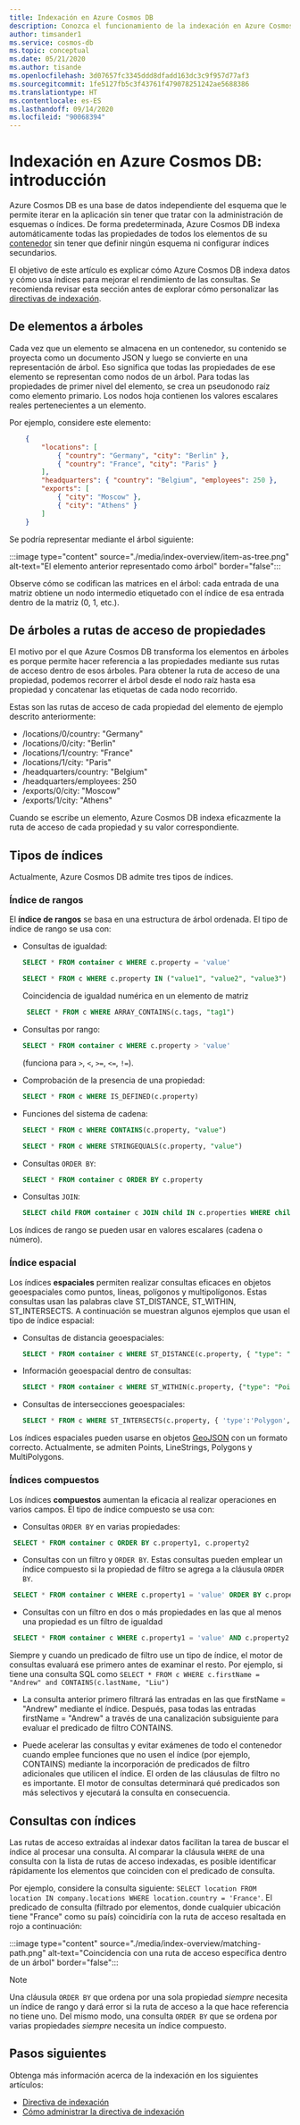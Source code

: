 ```yaml
---
title: Indexación en Azure Cosmos DB
description: Conozca el funcionamiento de la indexación en Azure Cosmos DB, y cómo se admiten los diferentes tipos de índices como los compuestos, espaciales o de intervalo.
author: timsander1
ms.service: cosmos-db
ms.topic: conceptual
ms.date: 05/21/2020
ms.author: tisande
ms.openlocfilehash: 3d07657fc3345ddd8dfadd163dc3c9f957d77af3
ms.sourcegitcommit: 1fe5127fb5c3f43761f479078251242ae5688386
ms.translationtype: HT
ms.contentlocale: es-ES
ms.lasthandoff: 09/14/2020
ms.locfileid: "90068394"
---
```

# <a name="indexing-in-azure-cosmos-db---overview"></a>Indexación en Azure Cosmos DB: introducción

Azure Cosmos DB es una base de datos independiente del esquema que le permite iterar en la aplicación sin tener que tratar con la administración de esquemas o índices. De forma predeterminada, Azure Cosmos DB indexa automáticamente todas las propiedades de todos los elementos de su [contenedor](databases-containers-items.md#azure-cosmos-containers) sin tener que definir ningún esquema ni configurar índices secundarios.

El objetivo de este artículo es explicar cómo Azure Cosmos DB indexa datos y cómo usa índices para mejorar el rendimiento de las consultas. Se recomienda revisar esta sección antes de explorar cómo personalizar las [directivas de indexación](index-policy.md).

## <a name="from-items-to-trees"></a>De elementos a árboles

Cada vez que un elemento se almacena en un contenedor, su contenido se proyecta como un documento JSON y luego se convierte en una representación de árbol. Eso significa que todas las propiedades de ese elemento se representan como nodos de un árbol. Para todas las propiedades de primer nivel del elemento, se crea un pseudonodo raíz como elemento primario. Los nodos hoja contienen los valores escalares reales pertenecientes a un elemento.

Por ejemplo, considere este elemento:

```json
    {
        "locations": [
            { "country": "Germany", "city": "Berlin" },
            { "country": "France", "city": "Paris" }
        ],
        "headquarters": { "country": "Belgium", "employees": 250 },
        "exports": [
            { "city": "Moscow" },
            { "city": "Athens" }
        ]
    }
```

Se podría representar mediante el árbol siguiente:

:::image type="content" source="./media/index-overview/item-as-tree.png" alt-text="El elemento anterior representado como árbol" border="false":::

Observe cómo se codifican las matrices en el árbol: cada entrada de una matriz obtiene un nodo intermedio etiquetado con el índice de esa entrada dentro de la matriz (0, 1, etc.).

## <a name="from-trees-to-property-paths"></a>De árboles a rutas de acceso de propiedades

El motivo por el que Azure Cosmos DB transforma los elementos en árboles es porque permite hacer referencia a las propiedades mediante sus rutas de acceso dentro de esos árboles. Para obtener la ruta de acceso de una propiedad, podemos recorrer el árbol desde el nodo raíz hasta esa propiedad y concatenar las etiquetas de cada nodo recorrido.

Estas son las rutas de acceso de cada propiedad del elemento de ejemplo descrito anteriormente:

- /locations/0/country: "Germany"
- /locations/0/city: "Berlin"
- /locations/1/country: "France"
- /locations/1/city: "Paris"
- /headquarters/country: "Belgium"
- /headquarters/employees: 250
- /exports/0/city: "Moscow"
- /exports/1/city: "Athens"

Cuando se escribe un elemento, Azure Cosmos DB indexa eficazmente la ruta de acceso de cada propiedad y su valor correspondiente.

## <a name="index-kinds"></a>Tipos de índices

Actualmente, Azure Cosmos DB admite tres tipos de índices.

### <a name="range-index"></a>Índice de rangos

El **índice de rangos** se basa en una estructura de árbol ordenada. El tipo de índice de rango se usa con:

- Consultas de igualdad:

    ```sql
   SELECT * FROM container c WHERE c.property = 'value'
   ```

   ```sql
   SELECT * FROM c WHERE c.property IN ("value1", "value2", "value3")
   ```

   Coincidencia de igualdad numérica en un elemento de matriz
   ```sql
    SELECT * FROM c WHERE ARRAY_CONTAINS(c.tags, "tag1")
    ```

- Consultas por rango:

   ```sql
   SELECT * FROM container c WHERE c.property > 'value'
   ```
  (funciona para `>`, `<`, `>=`, `<=`, `!=`).

- Comprobación de la presencia de una propiedad:

   ```sql
   SELECT * FROM c WHERE IS_DEFINED(c.property)
   ```

- Funciones del sistema de cadena:

   ```sql
   SELECT * FROM c WHERE CONTAINS(c.property, "value")
   ```

   ```sql
   SELECT * FROM c WHERE STRINGEQUALS(c.property, "value")
   ```

- Consultas `ORDER BY`:

   ```sql
   SELECT * FROM container c ORDER BY c.property
   ```

- Consultas `JOIN`:

   ```sql
   SELECT child FROM container c JOIN child IN c.properties WHERE child = 'value'
   ```

Los índices de rango se pueden usar en valores escalares (cadena o número).

### <a name="spatial-index"></a>Índice espacial

Los índices **espaciales** permiten realizar consultas eficaces en objetos geoespaciales como puntos, líneas, polígonos y multipolígonos. Estas consultas usan las palabras clave ST_DISTANCE, ST_WITHIN, ST_INTERSECTS. A continuación se muestran algunos ejemplos que usan el tipo de índice espacial:

- Consultas de distancia geoespaciales:

   ```sql
   SELECT * FROM container c WHERE ST_DISTANCE(c.property, { "type": "Point", "coordinates": [0.0, 10.0] }) < 40
   ```

- Información geoespacial dentro de consultas:

   ```sql
   SELECT * FROM container c WHERE ST_WITHIN(c.property, {"type": "Point", "coordinates": [0.0, 10.0] })
   ```

- Consultas de intersecciones geoespaciales:

   ```sql
   SELECT * FROM c WHERE ST_INTERSECTS(c.property, { 'type':'Polygon', 'coordinates': [[ [31.8, -5], [32, -5], [31.8, -5] ]]  })  
   ```

Los índices espaciales pueden usarse en objetos [GeoJSON](geospatial.md) con un formato correcto. Actualmente, se admiten Points, LineStrings, Polygons y MultiPolygons.

### <a name="composite-indexes"></a>Índices compuestos

Los índices **compuestos** aumentan la eficacia al realizar operaciones en varios campos. El tipo de índice compuesto se usa con:

- Consultas `ORDER BY` en varias propiedades:

```sql
 SELECT * FROM container c ORDER BY c.property1, c.property2
```

- Consultas con un filtro y `ORDER BY`. Estas consultas pueden emplear un índice compuesto si la propiedad de filtro se agrega a la cláusula `ORDER BY`.

```sql
 SELECT * FROM container c WHERE c.property1 = 'value' ORDER BY c.property1, c.property2
```

- Consultas con un filtro en dos o más propiedades en las que al menos una propiedad es un filtro de igualdad

```sql
 SELECT * FROM container c WHERE c.property1 = 'value' AND c.property2 > 'value'
```

Siempre y cuando un predicado de filtro use un tipo de índice, el motor de consultas evaluará ese primero antes de examinar el resto. Por ejemplo, si tiene una consulta SQL como `SELECT * FROM c WHERE c.firstName = "Andrew" and CONTAINS(c.lastName, "Liu")`

* La consulta anterior primero filtrará las entradas en las que firstName = "Andrew" mediante el índice. Después, pasa todas las entradas firstName = "Andrew" a través de una canalización subsiguiente para evaluar el predicado de filtro CONTAINS.

* Puede acelerar las consultas y evitar exámenes de todo el contenedor cuando emplee funciones que no usen el índice (por ejemplo, CONTAINS) mediante la incorporación de predicados de filtro adicionales que utilicen el índice. El orden de las cláusulas de filtro no es importante. El motor de consultas determinará qué predicados son más selectivos y ejecutará la consulta en consecuencia.

## <a name="querying-with-indexes"></a>Consultas con índices

Las rutas de acceso extraídas al indexar datos facilitan la tarea de buscar el índice al procesar una consulta. Al comparar la cláusula `WHERE` de una consulta con la lista de rutas de acceso indexadas, es posible identificar rápidamente los elementos que coinciden con el predicado de consulta.

Por ejemplo, considere la consulta siguiente: `SELECT location FROM location IN company.locations WHERE location.country = 'France'`. El predicado de consulta (filtrado por elementos, donde cualquier ubicación tiene "France" como su país) coincidiría con la ruta de acceso resaltada en rojo a continuación:

:::image type="content" source="./media/index-overview/matching-path.png" alt-text="Coincidencia con una ruta de acceso específica dentro de un árbol" border="false":::

> [!NOTE]
> Una cláusula `ORDER BY` que ordena por una sola propiedad *siempre* necesita un índice de rango y dará error si la ruta de acceso a la que hace referencia no tiene uno. Del mismo modo, una consulta `ORDER BY` que se ordena por varias propiedades *siempre* necesita un índice compuesto.

## <a name="next-steps"></a>Pasos siguientes

Obtenga más información acerca de la indexación en los siguientes artículos:

- [Directiva de indexación](index-policy.md)
- [Cómo administrar la directiva de indexación](how-to-manage-indexing-policy.md)
